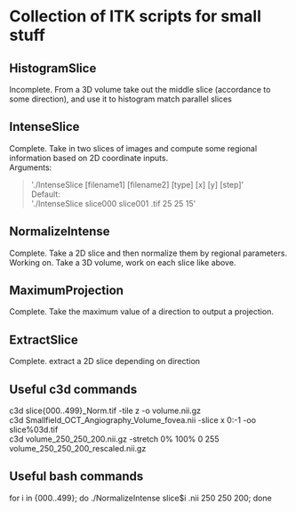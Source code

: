 # Collection of ITK scripts for small stuff<br>
## HistogramSlice<br>
Incomplete. From a 3D volume take out the middle slice (accordance to some direction), and use it to histogram match parallel slices<br>
## IntenseSlice<br>
Complete. Take in two slices of images and compute some regional information based on 2D coordinate inputs.<br>
Arguments:<br>
>'./IntenseSlice [filename1] [filename2] [type] [x] [y] [step]'<br>
Default:<br>
>'./IntenseSlice slice000 slice001 .tif 25 25 15'<br>
## NormalizeIntense<br>
Complete. Take a 2D slice and then normalize them by regional parameters.<br>
Working on. Take a 3D volume, work on each slice like above.<br>
## MaximumProjection<br>
Complete. Take the maximum value of a direction to output a projection.<br>
## ExtractSlice<br>
Complete. extract a 2D slice depending on direction<br>
## Useful c3d commands<br>
c3d slice{000..499}_Norm.tif -tile z -o volume.nii.gz<br>
c3d Smallfield_OCT_Angiography_Volume_fovea.nii -slice x 0:-1 -oo slice%03d.tif<br>
c3d volume_250_250_200.nii.gz -stretch 0% 100% 0 255 volume_250_250_200_rescaled.nii.gz<br>
## Useful bash commands<br>
for i in {000..499}; do ./NormalizeIntense slice$i .nii 250 250 200; done<br> 

